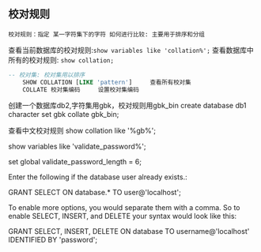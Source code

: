 ## 校对规则

    校对规则：指定 某一字符集下的字符 如何进行比较: 主要用于排序和分组

查看当前数据库的校对规则:`show variables like 'collation%';`
查看数据库中所有的校对规则: `show collation;`

```sql
-- 校对集: 校对集用以排序
    SHOW COLLATION [LIKE 'pattern']     查看所有校对集
    COLLATE 校对集编码     设置校对集编码
```

创建一个数据库db2,字符集用gbk，校对规则用gbk_bin
create database db1 character set gbk collate gbk_bin;

查看中文校对规则
show collation like '%gb%';

show variables like 'validate_password%';

set global validate_password_length = 6;

Enter the following if the database user already exists.:

GRANT SELECT ON database.* TO user@'localhost';

To enable more options, you would separate them with a comma. So to enable SELECT, INSERT, and DELETE your syntax would look like this:

GRANT SELECT, INSERT, DELETE ON database TO username@'localhost' IDENTIFIED BY 'password';